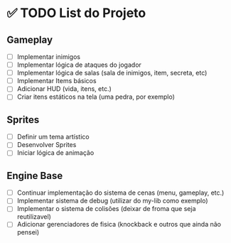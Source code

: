 # ✅ TODO List do Projeto

## Gameplay 
- [ ] Implementar inimigos
- [ ] Implementar lógica de ataques do jogador
- [ ] Implementar lógica de salas (sala de inimigos, item, secreta, etc)
- [ ] Implementar Items básicos
- [ ] Adicionar HUD (vida, itens, etc.)
- [ ] Criar itens estáticos na tela (uma pedra, por exemplo)

## Sprites
- [ ] Definir um tema artístico 
- [ ] Desenvolver Sprites
- [ ] Iniciar lógica de animação

## Engine Base
- [ ] Continuar implementação do sistema de cenas (menu, gameplay, etc.)
- [ ] Implementar sistema de debug (utilizar do my-lib como exemplo)
- [ ] Implementar o sistema de colisões (deixar de froma que seja reutilizavel)
- [ ] Adicionar gerenciadores de fisica (knockback e outros que ainda não pensei)